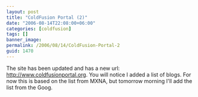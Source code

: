 ```yaml
---
layout: post
title: "ColdFusion Portal (2)"
date: "2006-08-14T22:08:00+06:00"
categories: [coldfusion]
tags: []
banner_image: 
permalink: /2006/08/14/ColdFusion-Portal-2
guid: 1470
---
```


The site has been updated and has a new url: <a href="http://www.coldfusionportal.org">http://www.coldfusionportal.org</a>.  You will notice I added a list of blogs. For now this is based on the list from MXNA, but tomorrow morning I'll add the list from the Goog.